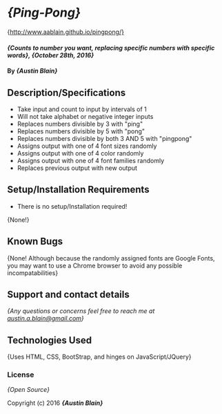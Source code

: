 # _{Ping-Pong}_

{http://www.aablain.github.io/pingpong/}

#### _{Counts to number you want, replacing specific numbers with specific words}, {October 28th, 2016}_

#### By _**{Austin Blain}**_

## Description/Specifications

* Take input and count to input by intervals of 1
* Will not take alphabet or negative integer inputs
* Replaces numbers divisible by 3 with "ping"
* Replaces numbers divisible by 5 with "pong"
* Replaces numbers divisible by both 3 AND 5 with "pingpong"
* Assigns output with one of 4 font sizes randomly
* Assigns output with one of 4 color randomly
* Assigns output with one of 4 font families randomly
* Replaces previous output with new output


## Setup/Installation Requirements

*  There is no setup/Installation required!

{None!}

## Known Bugs

{None! Although because the randomly assigned fonts are Google Fonts, you may want to use a Chrome browser to avoid any possible incompatabilities}

## Support and contact details

_{Any questions or concerns feel free to reach me at austin.a.blain@gmail.com}_

## Technologies Used

{Uses HTML, CSS, BootStrap, and hinges on JavaScript/JQuery}

### License

*{Open Source}*

Copyright (c) 2016 **_{Austin Blain}_**
